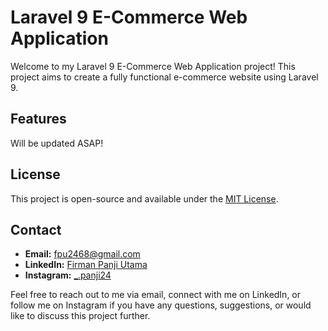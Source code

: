 # Laravel 9 E-Commerce Web Application

Welcome to my Laravel 9 E-Commerce Web Application project! This project aims to create a fully functional e-commerce website using Laravel 9.

## Features

Will be updated ASAP!

## License

This project is open-source and available under the [MIT License](LICENSE).

## Contact

- **Email:** <a href="mailto:fpu2468@gmail.com" target="_blank">fpu2468@gmail.com</a>
- **LinkedIn:** <a href="https://www.linkedin.com/in/firmanpanjiutama/" target="_blank">Firman Panji Utama</a>
- **Instagram:** <a href="https://www.instagram.com/_.panji24/" target="_blank">_.panji24</a>

Feel free to reach out to me via email, connect with me on LinkedIn, or follow me on Instagram if you have any questions, suggestions, or would like to discuss this project further.



